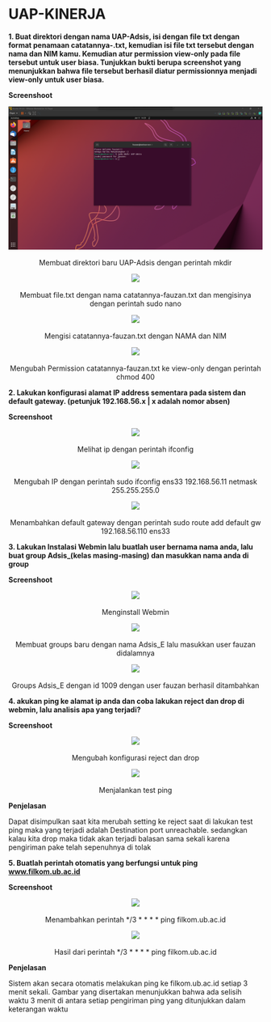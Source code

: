 # UAP-KINERJA

**1. Buat direktori dengan nama UAP-Adsis, isi dengan file txt dengan format penamaan catatannya-.txt, kemudian isi file txt tersebut dengan nama dan NIM kamu. Kemudian atur permission view-only pada file tersebut untuk user biasa. Tunjukkan bukti berupa screenshot yang menunjukkan bahwa file tersebut berhasil diatur permissionnya menjadi view-only untuk user biasa.**

**Screenshoot**

<p align="center">
  <img src="https://github.com/fauzanzakaria/UAP-KINERJA_ADSIS/blob/6f456c4680322d16e6284f31cab7e66b2aaa02ce/Screenshoot/1%20Membuat%20Direktori%20UAP-Adsis.png" >
</p>
<p align="center">Membuat direktori baru UAP-Adsis dengan perintah mkdir</p>

<p align="center">
  <img src="/workspaces/UAP-KINERJA_ADSIS/Screenshoot/1 Membuat file.txt.png" >
</p>
<p align="center">Membuat file.txt dengan nama catatannya-fauzan.txt dan mengisinya dengan perintah sudo nano</p>

<p align="center">
  <img src="/workspaces/UAP-KINERJA_ADSIS/Screenshoot/1 Mengisi file.txt.png" >
</p>
<p align="center">Mengisi catatannya-fauzan.txt dengan NAMA dan NIM</p>

<p align="center">
  <img src="/workspaces/UAP-KINERJA_ADSIS/Screenshoot/1 Mengubah Permission.png" >
</p>
<p align="center">Mengubah Permission catatannya-fauzan.txt ke view-only dengan perintah chmod 400</p>

**2. Lakukan konfigurasi alamat IP address sementara pada sistem dan default gateway. (petunjuk 192.168.56.x | x adalah nomor absen)**

**Screenshoot**

<p align="center">
  <img src="/workspaces/UAP-KINERJA_ADSIS/Screenshoot/2 Melihat IP.png" >
</p>
<p align="center">Melihat ip dengan perintah ifconfig</p>

<p align="center">
  <img src="/workspaces/UAP-KINERJA_ADSIS/Screenshoot/2 Mengubah IP.png" >
</p>
<p align="center">Mengubah IP dengan perintah sudo ifconfig ens33 192.168.56.11 netmask 255.255.255.0</p>

<p align="center">
  <img src="/workspaces/UAP-KINERJA_ADSIS/Screenshoot/2 Menambahkan default gateway.png" >
</p>
<p align="center">Menambahkan default gateway dengan perintah sudo route add default gw 192.168.56.110 ens33</p>

**3. Lakukan Instalasi Webmin lalu buatlah user bernama nama anda, lalu buat group Adsis_(kelas masing-masing) dan masukkan nama anda di group**

**Screenshoot**

<p align="center">
  <img src="/workspaces/UAP-KINERJA_ADSIS/Screenshoot/3 Install Webmin.png" >
</p>
<p align="center">Menginstall Webmin</p>

<p align="center">
  <img src="/workspaces/UAP-KINERJA_ADSIS/Screenshoot/3 Membuat group dan memasukkan user.png" >
</p>
<p align="center">Membuat groups baru dengan nama Adsis_E lalu masukkan user fauzan didalamnya</p>

<p align="center">
  <img src="/workspaces/UAP-KINERJA_ADSIS/Screenshoot/3 Cek groups dan user.png" >
</p>
<p align="center">Groups Adsis_E dengan id 1009 dengan user fauzan berhasil ditambahkan</p>

**4. akukan ping ke alamat ip anda dan coba lakukan reject dan drop di webmin, lalu analisis apa yang terjadi?**

**Screenshoot**

<p align="center">
  <img src="/workspaces/UAP-KINERJA_ADSIS/Screenshoot/4 Setting.jpg" >
</p>
<p align="center">Mengubah konfigurasi reject dan drop</p>

<p align="center">
  <img src="/workspaces/UAP-KINERJA_ADSIS/Screenshoot/4 Test ping.jpg" >
</p>
<p align="center">Menjalankan test ping</p>

**Penjelasan**

Dapat disimpulkan saat kita merubah setting ke reject saat di lakukan test ping maka yang terjadi adalah Destination port unreachable. sedangkan kalau kita drop maka tidak akan terjadi balasan sama sekali karena pengiriman pake telah sepenuhnya di tolak

**5. Buatlah perintah otomatis yang berfungsi untuk ping www.filkom.ub.ac.id**

**Screenshoot**

<p align="center">
  <img src="/workspaces/UAP-KINERJA_ADSIS/Screenshoot/5 Memasukkan perintah.png" >
</p>
<p align="center">Menambahkan perintah */3 * * * * ping filkom.ub.ac.id</p>

<p align="center">
  <img src="/workspaces/UAP-KINERJA_ADSIS/Screenshoot/5 Hasilnya.png" >
</p>
<p align="center">Hasil dari perintah */3 * * * * ping filkom.ub.ac.id</p>

**Penjelasan**

Sistem akan secara otomatis melakukan ping ke filkom.ub.ac.id setiap 3 menit sekali. Gambar yang disertakan menunjukkan bahwa ada selisih waktu 3 menit di antara setiap pengiriman ping yang ditunjukkan dalam keterangan waktu
